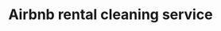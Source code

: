 ---
title: "Airbnb rental cleaning service"
alt: "Thorough cleaning and quick turnarounds for seamless guest transitions"
description: "Thorough cleaning and quick turnarounds for seamless guest transitions"
category: "commercial-cleaning"
subcategory: "airbnb-rental-cleaning"
image: "/commercial-cleaning/airbnb-rental-cleaning.png"
ogImage: "/commercial-cleaning/airbnb-rental-cleaning.png"
colour: "blue"
pathtxt: "Airbnb rental cleaning"
published: true
---